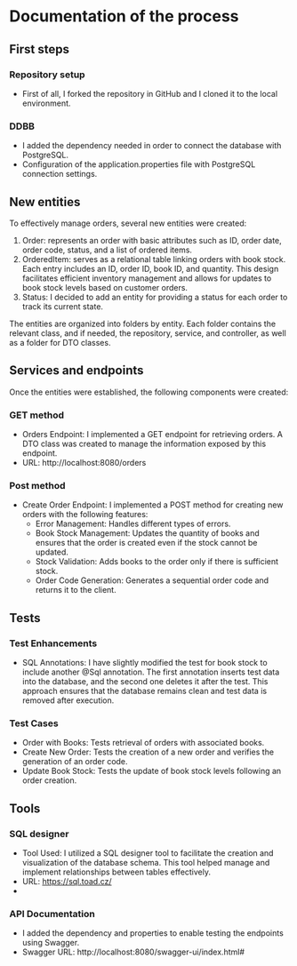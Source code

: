 Documentation of the process
================================

## First steps
### Repository setup
* First of all, I forked the repository in GitHub and I cloned it to the local environment.
### DDBB
* I added the dependency needed in order to connect the database with PostgreSQL.
* Configuration of the application.properties file with PostgreSQL connection settings.

## New entities
To effectively manage orders, several new entities were created:

1. Order: represents an order with basic attributes such as ID, order date, order code, status, and a list of ordered items.
2. OrderedItem: serves as a relational table linking orders with book stock. Each entry includes an ID, order ID, book ID, and quantity. This design facilitates efficient inventory management and allows for updates to book stock levels based on customer orders.
3. Status: I decided to add an entity for providing a status for each order to track its current state.

The entities are organized into folders by entity. Each folder contains the relevant class, and if needed, the repository, service, and controller, as well as a folder for DTO classes.

## Services and endpoints
Once the entities were established, the following components were created:
### GET method 
* Orders Endpoint: I implemented a GET endpoint for retrieving orders. A DTO class was created to manage the information exposed by this endpoint.
* URL: http://localhost:8080/orders

### Post method
* Create Order Endpoint: I implemented a POST method for creating new orders with the following features:
  * Error Management: Handles different types of errors.
  * Book Stock Management: Updates the quantity of books and ensures that the order is created even if the stock cannot be updated.
  * Stock Validation: Adds books to the order only if there is sufficient stock.
  * Order Code Generation: Generates a sequential order code and returns it to the client.

## Tests
### Test Enhancements
* SQL Annotations: I have slightly modified the test for book stock to include another @Sql annotation. The first annotation inserts test data into the database, and the second one deletes it after the test. This approach ensures that the database remains clean and test data is removed after execution.
### Test Cases
* Order with Books: Tests retrieval of orders with associated books.
* Create New Order: Tests the creation of a new order and verifies the generation of an order code.
* Update Book Stock: Tests the update of book stock levels following an order creation.

## Tools
### SQL designer
* Tool Used: I utilized a SQL designer tool to facilitate the creation and visualization of the database schema. This tool helped manage and implement relationships between tables effectively.
* URL: https://sql.toad.cz/
* 
### API Documentation
* I added the dependency and properties to enable testing the endpoints using Swagger.
* Swagger URL: http://localhost:8080/swagger-ui/index.html#